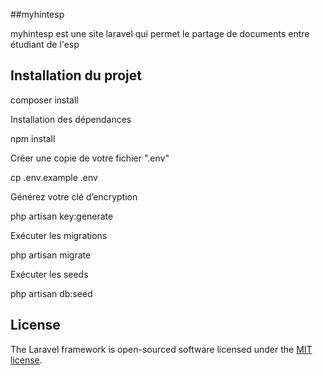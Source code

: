 ##myhintesp
<p> myhintesp est une site laravel qui permet le partage de documents entre étudiant de l'esp </p>

<h2> Installation du projet</h2>
<p>composer install</p>

<p>Installation des dépendances</p>
<p>npm install</p>

<p>Créer une copie de votre fichier ".env"</p>
<p>cp .env.example .env</p>

<p>Générez votre clé d’encryption</p>
<p>php artisan key:generate</p>

<p>Exécuter les migrations</p>
<p>php artisan migrate</p>

<p>Exécuter les seeds</p>
<p>php artisan db:seed</p>



## License

The Laravel framework is open-sourced software licensed under the [MIT license](https://opensource.org/licenses/MIT).
